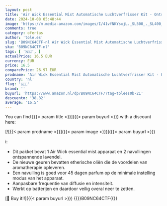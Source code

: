 ```yaml
---
layout: post
title: 'Air Wick Essential Mist Automatische Luchtverfrisser Kit - Ontspannende Lavendel - 2 Navullingen'
date: 2024-10-08 05:48:44
image: 'https://m.media-amazon.com/images/I/41vfNKYsxjL._SL500_._SL400_.jpg'
comments: true
category: ofertas
author: 'tole.es'
slug: 'B09NC64CTF-nl Air Wick Essential Mist Automatische Luchtverfrisser Kit -...'
sku: 'B09NC64CTF-nl'
tags: [ '🇳🇱', ]
actualPrice: 16.5 EUR
currency: EUR
price: 16.5
comparePrice: 26.97 EUR
prodname: 'Air Wick Essential Mist Automatische Luchtverfrisser Kit - Ontspannende Lavendel - 2 Navullingen'
country: 'nl'
flag: '🇳🇱'
brand: ''
buyurl: 'https://www.amazon.nl/dp/B09NC64CTF/?tag=tolees0b-21'
descuento: '38.82'
average: '16.5'
---
```


You can find [{{< param title >}}]({{< param buyurl >}}) with a discount here:

[![{{< param prodname >}}]({{< param image >}})]({{< param buyurl >}})

ℹ️:

- Dit pakket bevat 1 Air Wick essential mist apparaat en 2 navullingen ontspannende lavendel.
- De nieuwe geuren bevatten etherische oliën die de voordelen van aromatherapie opleveren.
- Een navulling is goed voor 45 dagen parfum op de minimale instelling modus van het apparaat.
- Aanpasbare frequentie van diffusie en intensiteit.
- Werkt op batterijen en daardoor veilig overal neer te zetten.

[🛒 Buy it!!]({{< param buyurl >}})
{{<world>}}B09NC64CTF{{</world>}}

